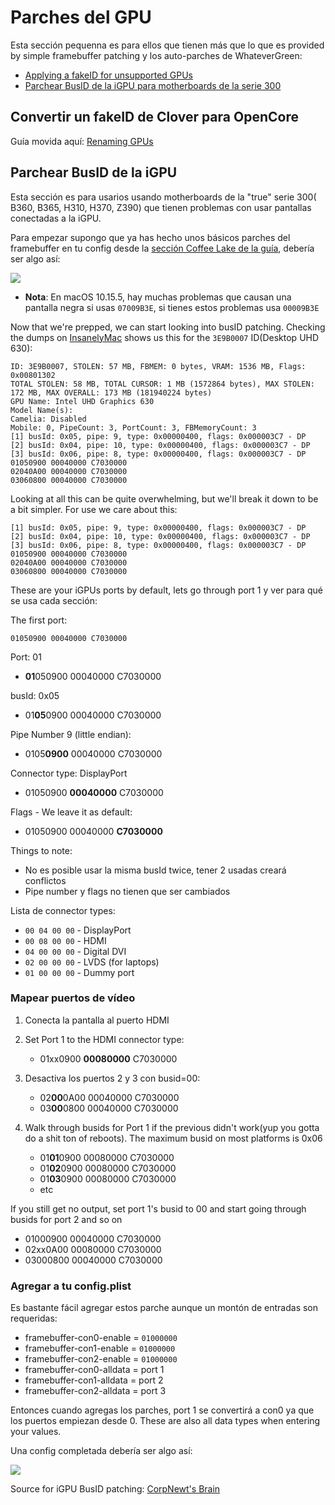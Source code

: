 # Parches del GPU



Esta sección pequenna es para ellos que tienen más que lo que es provided by simple framebuffer patching y los auto-parches de WhateverGreen:

* [Applying a fakeID for unsupported GPUs](https://dortania.github.io/Getting-Started-With-ACPI/Universal/spoof.html)
* [Parchear BusID de la iGPU para motherboards de la serie 300](#parchear-BusID-del-la-iGPU)

## Convertir un fakeID de Clover para OpenCore

Guía movida aquí: [Renaming GPUs](https://dortania.github.io/Getting-Started-With-ACPI/Universal/spoof.html)

## Parchear BusID de la iGPU

Esta sección es para usarios usando motherboards de la "true" serie 300( B360, B365, H310, H370, Z390) que tienen problemas con usar pantallas conectadas a la iGPU.

Para empezar supongo que ya has hecho unos básicos parches del framebuffer en tu config desde la [sección Coffee Lake de la guía](https://inyextciones.github.io/OpenCore-Install-Guide/config.plist/coffee-lake.html), debería ser algo así:

![](../images/extras/gpu-patches-md/prereq.png)

* **Nota**: En macOS 10.15.5, hay muchas problemas que causan una pantalla negra si usas `07009B3E`, si tienes estos problemas usa `00009B3E`

Now that we're prepped, we can start looking into busID patching. Checking the dumps on [InsanelyMac](https://www.insanelymac.com/forum/topic/334899-intel-framebuffer-patching-using-whatevergreen/) shows us this for the `3E9B0007` ID(Desktop UHD 630):

```
ID: 3E9B0007, STOLEN: 57 MB, FBMEM: 0 bytes, VRAM: 1536 MB, Flags: 0x00801302
TOTAL STOLEN: 58 MB, TOTAL CURSOR: 1 MB (1572864 bytes), MAX STOLEN: 172 MB, MAX OVERALL: 173 MB (181940224 bytes)
GPU Name: Intel UHD Graphics 630
Model Name(s):
Camelia: Disabled
Mobile: 0, PipeCount: 3, PortCount: 3, FBMemoryCount: 3
[1] busId: 0x05, pipe: 9, type: 0x00000400, flags: 0x000003C7 - DP
[2] busId: 0x04, pipe: 10, type: 0x00000400, flags: 0x000003C7 - DP
[3] busId: 0x06, pipe: 8, type: 0x00000400, flags: 0x000003C7 - DP
01050900 00040000 C7030000
02040A00 00040000 C7030000
03060800 00040000 C7030000
```

Looking at all this can be quite overwhelming, but we'll break it down to be a bit simpler. For use we care about this:

```
[1] busId: 0x05, pipe: 9, type: 0x00000400, flags: 0x000003C7 - DP
[2] busId: 0x04, pipe: 10, type: 0x00000400, flags: 0x000003C7 - DP
[3] busId: 0x06, pipe: 8, type: 0x00000400, flags: 0x000003C7 - DP
01050900 00040000 C7030000
02040A00 00040000 C7030000
03060800 00040000 C7030000
```

These are your iGPUs ports by default, lets go through port 1 y ver para qué se usa cada sección:

The first port:

```
01050900 00040000 C7030000
```

Port: 01

* **01**050900 00040000 C7030000

busId: 0x05

* 01**05**0900 00040000 C7030000

Pipe Number 9 (little endian):

* 0105**0900** 00040000 C7030000

Connector type: DisplayPort

* 01050900 **00040000** C7030000

Flags - We leave it as default:

* 01050900 00040000 **C7030000**

Things to note:

* No es posible usar la misma busId twice, tener 2 usadas creará conflictos
* Pipe number y flags no tienen que ser cambiados

Lista de connector types:

* `00 04 00 00` - DisplayPort
* `00 08 00 00` - HDMI
* `04 00 00 00` - Digital DVI
* `02 00 00 00` - LVDS (for laptops)
* `01 00 00 00` - Dummy port

### Mapear puertos de vídeo

1. Conecta la pantalla al puerto HDMI

2. Set Port 1 to the HDMI connector type:

   * 01xx0900 **00080000** C7030000

3. Desactiva los puertos 2 y 3 con busid=00:

   * 02**00**0A00 00040000 C7030000
   * 03**00**0800 00040000 C7030000

4. Walk through busids for Port 1 if the previous didn't work(yup you gotta do a shit ton of reboots). The maximum busid on most platforms is 0x06

   * 01**01**0900 00080000 C7030000
   * 01**02**0900 00080000 C7030000
   * 01**03**0900 00080000 C7030000
   * etc

If you still get no output, set port 1's busid to 00 and start going through busids for port 2 and so on

* 01000900 00040000 C7030000
* 02xx0A00 00080000 C7030000
* 03000800 00040000 C7030000

### Agregar a tu config.plist

Es bastante fácil agregar estos parche aunque un montón de entradas son requeridas:

* framebuffer-con0-enable = `01000000`
* framebuffer-con1-enable = `01000000`
* framebuffer-con2-enable = `01000000`
* framebuffer-con0-alldata = port 1
* framebuffer-con1-alldata = port 2
* framebuffer-con2-alldata = port 3

Entonces cuando agregas los parches, port 1 se convertirá a con0 ya que los puertos empiezan desde 0. These are also all data types when entering your values.

Una config completada debería ser algo así:

![](../images/extras/gpu-patches-md/path-done.png)

Source for iGPU BusID patching: [CorpNewt's Brain](https://github.com/corpnewt)
